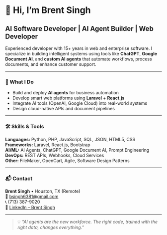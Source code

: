# 👋 Hi, I’m Brent Singh

## AI Software Developer | AI Agent Builder | Web Developer

Experienced developer with 15+ years in web and enterprise software. I specialize in building intelligent systems using tools like **ChatGPT**, **Google Document AI**, and **custom AI agents** that automate workflows, process documents, and enhance customer support.

---

### 🚀 What I Do
- Build and deploy **AI agents** for business automation  
- Develop smart web platforms using **Laravel** + **React.js**  
- Integrate AI tools (OpenAI, Google Cloud) into real-world systems  
- Design cloud-native APIs and document pipelines

---

### 🛠️ Skills & Tools

**Languages:** Python, PHP, JavaScript, SQL, JSON, HTML5, CSS  
**Frameworks:** Laravel, React.js, Bootstrap  
**AI/ML:** AI Agents, ChatGPT, Google Document AI, Prompt Engineering  
**DevOps:** REST APIs, Webhooks, Cloud Services  
**Other:** FileMaker, OpenCart, Agile, Software Design Patterns

---

### 📬 Contact

**Brent Singh** • Houston, TX (Remote)  
📧 bsingh6381@gmail.com  
📞 (713) 387-9020  
🔗 [LinkedIn – Brent Singh](https://linkedin.com/in/brent-singh)

---

> 💡 *“AI agents are the new workforce. The right code, trained with the right data, changes everything.”*
